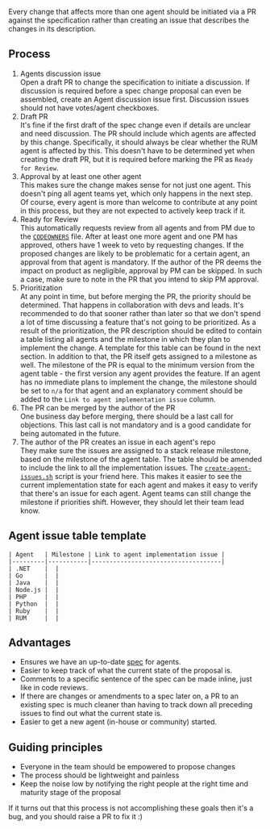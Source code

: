 Every change that affects more than one agent should be initiated via a PR against the specification rather than creating an issue that describes the changes in its description.

## Process

1. Agents discussion issue \
  Open a draft PR to change the specification to initiate a discussion.
  If discussion is required before a spec change proposal can even be assembled, create an Agent discussion issue first.
  Discussion issues should not have votes/agent checkboxes.
1. Draft PR \
  It's fine if the first draft of the spec change even if details are unclear and need discussion.
  The PR should include which agents are affected by this change.
  Specifically, it should always be clear whether the RUM agent is affected by this.
  This doesn't have to be determined yet when creating the draft PR,
  but it is required before marking the PR as `Ready for Review`.
1. Approval by at least one other agent \
  This makes sure the change makes sense for not just one agent.
  This doesn't ping all agent teams yet,
  which only happens in the next step.
  Of course,
  every agent is more than welcome to contribute at any point in this process,
  but they are not expected to actively keep track if it.
1. Ready for Review \
  This automatically requests review from all agents and from PM due to the [`CODEOWNERS`](https://github.com/elastic/apm/tree/master/.github/CODEOWNERS) file.
  After at least one more agent and one PM has approved, others have 1 week to veto by requesting changes.
  If the proposed changes are likely to be problematic for a certain agent,
  an approval from that agent is mandatory.
  If the author of the PR deems the impact on product as negligible, approval by PM can be skipped.
  In such a case, make sure to note in the PR that you intend to skip PM approval.
1. Prioritization \
  At any point in time,
  but before merging the PR,
  the priority should be determined.
  That happens in collaboration with devs and leads.
  It's recommended to do that sooner rather than later
  so that we don't spend a lot of time discussing a feature that's not going to be prioritized.
  As a result of the prioritization,
  the PR description should be edited to contain a table listing all agents
  and the milestone in which they plan to implement the change.
  A template for this table can be found in the next section.
  In addition to that,
  the PR itself gets assigned to a milestone as well.
  The milestone of the PR is equal to the minimum version from the agent table -
  the first version any agent provides the feature.
  If an agent has no immediate plans to implement the change,
  the milestone should be set to `n/a` for that agent
  and an explanatory comment should be added to the `Link to agent implementation issue` column.
1. The PR can be merged by the author of the PR \
  One business day before merging, there should be a last call for objections.
  This last call is not mandatory and is a good candidate for being automated in the future.
1. The author of the PR creates an issue in each agent's repo \
  They make sure the issues are assigned to a stack release milestone,
  based on the milestone of the agent table.
  The table should be amended to include the link to all the implementation issues.
  The [`create-agent-issues.sh`](../../scripts/create-agent-issues.sh) script is your friend here.
  This makes it easier to see the current implementation state for each agent and makes it easy to verify that there's an issue for each agent.
  Agent teams can still change the milestone if priorities shift.
  However, they should let their team lead know.

## Agent issue table template

```
| Agent   | Milestone | Link to agent implementation issue |
|---------|-----------|------------------------------------|
| .NET    |  | 
| Go      |  | 
| Java    |  | 
| Node.js |  | 
| PHP     |  | 
| Python  |  | 
| Ruby    |  | 
| RUM     |  | 
``` 

## Advantages

- Ensures we have an up-to-date [spec](https://www.joelonsoftware.com/2000/08/09/the-joel-test-12-steps-to-better-code/) for agents.
- Easier to keep track of what the current state of the proposal is.
- Comments to a specific sentence of the spec can be made inline,
  just like in code reviews.
- If there are changes or amendments to a spec later on,
  a PR to an existing spec is much cleaner than having to track down all preceding issues to find out what the current state is.
- Easier to get a new agent (in-house or community) started.

## Guiding principles

- Everyone in the team should be empowered to propose changes
- The process should be lightweight and painless 
- Keep the noise low by notifying the right people at the right time and maturity stage of the proposal

If it turns out that this process is not accomplishing these goals then it's a bug,
and you should raise a PR to fix it :)
